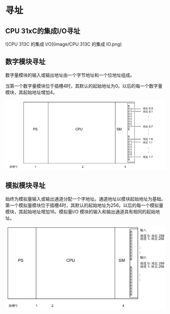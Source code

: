 # 寻址

## CPU 31xC的集成I/O寻址

![CPU 313C 的集成 I/O](image/CPU 313C 的集成 IO.png)

## 数字模块寻址
数字量模块的输入或输出地址由一个字节地址和一个位地址组成。

当第一个数字量模块位于插槽4时，其默认的起始地址为0。以后的每一个数字量模块，其起始地址增加4。

![数字量寻址](image/数字量寻址.png)

## 模拟模块寻址
始终为模拟量输入或输出通道分配一个字地址。通道地址以模块起始地址为基础。第一个模拟量模块位于插槽4时，其默认的起始地址为256。以后的每一个模拟量模块，其起始地址增加16。模拟量I/O 模块的输入和输出通道具有相同的起始地址。

![寻址模拟模块](image/寻址模拟模块.png)